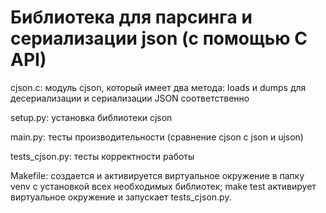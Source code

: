 # Библиотека для парсинга и сериализации json (с помощью C API)

cjson.c: модуль cjson, который имеет два метода: loads и dumps для десериализации и сериализации JSON соответственно

setup.py: установка библиотеки cjson

main.py: тесты производительности (сравнение cjson с json и ujson)

tests_cjson.py: тесты корректности работы

Makefile: создается и активируется виртуальное окружение в папку venv с установкой всех необходимых библиотек;
          make test активирует виртуальное окружение и запускает tests_cjson.py.
